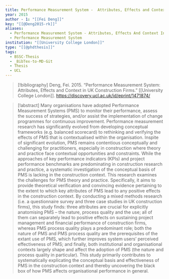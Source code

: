 ```yaml
---
title: Performance Measurement System -  Attributes, Effects and Context in UK Construction Firms
year: 2015
author - 1: "[[Fei Deng]]"
key: "[[@Deng2015-rk]]"
aliases:
  - Performance Measurement System - Attributes, Effects And Context In UK Construction Firms
  - Performance Measurement System
institution: "[[University College London]]"
type: "[[@phdthesis]]"
tags:
  - BSSC-Thesis
  - _BibTex-to-MD-Git
  - Thesis
  - UCL
---
```


> [!bibliography]
> Deng, Fei. 2015. “Performance Measurement System: Attributes, Effects and Context in UK Construction Firms.” [[University College London]]. https://discovery.ucl.ac.uk/id/eprint/1471874/

> [!abstract]
> Many organisations have adopted Performance Measurement Systems (PMS) to monitor their performance, assess the success of strategies, and/or assist the implementation of change programmes for continuous improvement. Performance measurement research has significantly evolved from developing conceptual frameworks (e.g. balanced scorecard) to rethinking and verifying the effects of PMS that is contextualised within the organisation. Inspite of significant evolution, PMS remains contentious conceptually and challenging for practitioners, especially in construction where theory and practice face contextual opportunities and constraints. While the approaches of key performance indicators (KPIs) and project performance benchmarks are predominating in construction research and practice, a systematic investigation of the conceptual basis of PMS is lacking in the construction context. This research examines the challenges for PMS theory and practice. Specifically, it aims to provide theoretical verification and convincing evidence pertaining to the extent to which key attributes of PMS lead to any positive effects in the construction context. By conducting a mixed methods research (i.e. a questionnaire survey and three case studies in UK construction firms), this study finds: three attributes are crucial for explicitly anatomising PMS – the nature, process quality and the use; all of them can separately lead to positive effects on sustaining project management and financial performance of construction firms, whereas PMS process quality plays a predominant role; both the nature of PMS and PMS process quality are the prerequisites of the extant use of PMS, which further improves system users’ perceived effectiveness of PMS; and finally, both institutional and organisational contexts largely shape and affect the adoption of PMS (the nature and process quality in particular). This study primarily contributes to systematically explicating the conceptual basis and effectiveness of PMS in the construction context and thereby uncovering the black box of how PMS affects organisational performance in general.